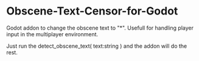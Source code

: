 # Obscene-Text-Censor-for-Godot
Godot addon to change the obscene text to "*". Usefull for handling player input in the multiplayer environment.

Just run the detect_obscene_text( text:string ) and the addon will do the rest.
